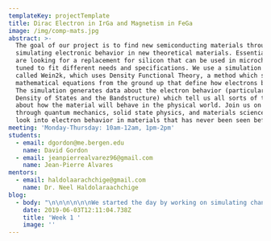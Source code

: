 ```yaml
---
templateKey: projectTemplate
title: Dirac Electron in IrGa and Magnetism in FeGa
image: /img/comp-mats.jpg
abstract: >-
  The goal of our project is to find new semiconducting materials through
  simulating electronic behavior in new theoretical materials. Essentially, we
  are looking for a replacement for silicon that can be used in microchips and
  tuned to fit different needs and specifications. We use a simulation software
  called Wein2k, which uses Density Functional Theory, a method which solves the
  mathematical equations from the ground up that define how electrons behave.
  The simulation generates data about the electron behavior (particularly, the
  Density of States and the Bandstructure) which tell us all sorts of things
  about how the material will behave in the physical world. Join us on a journey
  through quantum mechanics, solid state physics, and materials science as we
  look into electron behavior in materials that has never been seen before!
meeting: 'Monday-Thursday: 10am-12am, 1pm-2pm'
students:
  - email: dgordon@me.bergen.edu
    name: David Gordon
  - email: jeanpierrealvarez96@gmail.com
    name: Jean-Pierre Alvares
mentors:
  - email: haldolaarachchige@gmail.com
    name: Dr. Neel Haldolaraachchige
blog:
  - body: "\n\n\n\n\n\nWe started the day by working on simulating changes in pressure conditions around the IrGa lattice. This is done by changing the volume of the unit cell in small increments (about 1% of the unit cell's total volume) and running the simulation again and again using each new variation to examine changes in the density of states and the bandstructure. Why is this important? Thanks to Boyle's law, we know that a change in pressure always corresponds with a change in volume. Since pressure is a physical value that can be easily adjusted in the real world, we know that any change in volume corresponds to a real, physical parameter which can be easily tuned. Therefore, if we find that altering the volume has some useful effect (for example changing the Fermi energy), then we know that this makes our potential material more flexible to fit different needs and specifications. This is part of an area of materials science known as \"band tuning.\"\r\n\nThe structural aspect of this process was completed today. The unit cell of IrGa was edited in vesta, and 10 .cif files were exported. Since the original volume of one IrGa unit cell is 27.108 Å3 , each subsequent .cif file has a volume .27108 Å3 smaller than the previous.\r\n\nBelow are images from VESTA of the first two iterations of this process:\n\n![](/img/screen-shot-2019-08-26-at-2.48.11-pm.png)\n\n![](/img/screen-shot-2019-08-26-at-2.48.39-pm.png)\n\nThe day was ended with a student-led lecture on band theory, and the meaning of bandstructure and Density of States. \n\n![](/img/screen-shot-2019-08-26-at-2.50.14-pm.png)\n\n![](/img/screen-shot-2019-08-26-at-2.50.22-pm.png)\n\nThe other goal for this week is to conduct literature review regarding phases of FeGa. \n\n**Definitions for this entry:** \r\n\n* **Lattice** - the pattern in which the atoms are arranged in the overall crystal structure. \r\n\n\\*note: in the context of crystals, a lattice is almost always considered to have some sort of translational symmetry\r\n\n* **Unit Cell** - one single iteration of atoms making up the overall pattern of the lattice. These can be simple cubes or large complex structures, but the important thing is that they all share the same basis. \r\n* **Fermi Energy** - the energy level at which electrons escape the valence band and enter the conduction band\r\n* **.cif files** - files which contain structural information about the unit cell\r.\n* **Bandstructure** – graph of electron energy levels vs. momentum space. These graphs tell us the paths that electrons are taking through the unit cell, and their corresponding energy levels. Each point on the x-axis corresponds to a point in the unit cell (see figure 3).\r\n\n\\*note: the “point” that the bandstructure graphs correspond to are not actual locations. This is thanks to the Heisenberg uncertainty principle, which states that we cannot know both the position and velocity of an electron at the same time. Therefore, these graphs occur in what is known as “momentum space.” But don’t worry too much about this! For the purposes of the reader, we can think of it as physical locations.\r\n\n* **Density of States** – graph of the number of electron states vs. energy level. These graphs tell us how many different electron states can occupy a particular energy level."
    date: 2019-06-03T12:11:04.738Z
    title: 'Week 1 '
    image: ''
---
```


